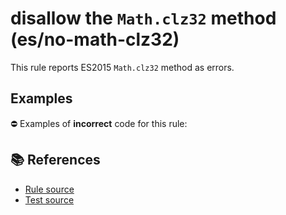 # disallow the `Math.clz32` method (es/no-math-clz32)

This rule reports ES2015 `Math.clz32` method as errors.

## Examples

⛔ Examples of **incorrect** code for this rule:

<eslint-playground type="bad" code="/*eslint es/no-math-clz32: error */
const n = Math.clz32(value)
" />

## 📚 References

- [Rule source](https://github.com/mysticatea/eslint-plugin-es/blob/v1.3.2/lib/rules/no-math-clz32.js)
- [Test source](https://github.com/mysticatea/eslint-plugin-es/blob/v1.3.2/tests/lib/rules/no-math-clz32.js)
